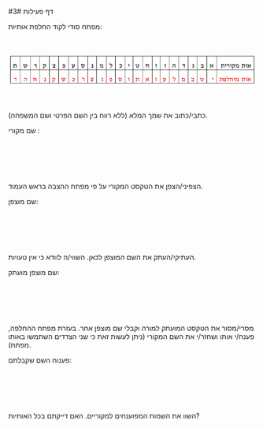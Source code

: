 
#דף פעילות 3#

מפתח סודי לקוד החלפת אותיות:

<br>
<br>

<div id="container" align="center">
  <img class="img-responsive" src="img07.png" title=""/>
</div>
<br>
<br>

כתבי/כתוב את שמך המלא (ללא רווח בין השם הפרטי ושם המשפחה).

שם מקורי :

<br>
<br>
<br>
<br>

הצפיני/הצפן את הטקסט המקורי על פי מפתח ההצבה בראש העמוד.

שם מוצפן:

<br>
<br>
<br>
<br>

העתיקי/העתק את השם המוצפן לכאן. השווי/ה לוודא כי אין טעויות.

שם מוצפן מועתק:

<br>
<br>
<br>
<br>

מסרי/מסור את הטקסט המועתק למורה וקבלי שם מוצפן אחר.  בעזרת מפתח ההחלפה, פענח/י אותו ושחזר/י את השם המקורי (ניתן לעשות זאת כי שני הצדדים השתמשו באותו מפתח).

פענוח השם שקבלתם:

<br>
<br>
<br>
<br>

השוו את השמות המפוענחים למקוריים. האם דייקתם בכל האותיות?

<br>
<br>
<br>
<br>
